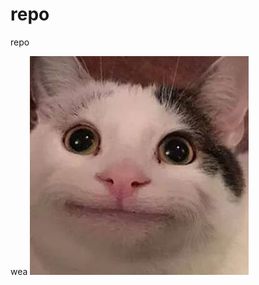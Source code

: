 # repo
repo

wea
![le gato](https://github.com/Alan-Hernandez-Olivero/repo/blob/main/Polite_Cat.jpg)
